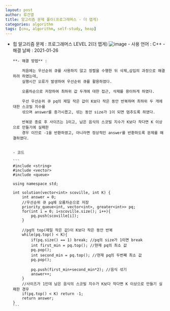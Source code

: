 ```yaml
---
layout: post
author: 류건열
title: 알고리즘 문제 풀이(프로그래머스 - 더 맵게)
categories: algorithm
tags: [cnu, algorithm, self-study, heap]
---
```


- 힙 알고리즘 문제 : 프로그래머스 LEVEL 2(더 맵게)
  ![image](https://user-images.githubusercontent.com/34560965/105830637-151b1280-6009-11eb-9055-aed9a23a94c2.png) - 사용 언어 : C++ - 해결 날짜 : 2021-01-26

      **- 해결 방법** :

          처음에는 우선순위 큐를 사용하지 않고 정렬을 수행한 뒤 삭제,삽입의 과정으로 해결하려 하였는데,
          실행시간 오류가 발생하여 우선순위 큐를 활용하였다.

          오름차순으로 저장하여 최하위 값 두개에 대한 접근, 삭제를 용이하게 하였다.

          우선 우선순위 큐 pq의 제일 작은 값이 K보다 작은 동안 반복하며 최하위 두 개에 대한 스코빌 지수를
          섞으며 answer를 증가시켰고, 섞는 동안 size가 1이 되면 멈추도록 하였다.

          반복문 종료 후 사이즈는 1이고, 남은 음식의 스코빌 지수가 K보다 작다면 K 이상으로 만들기에 실패한
          경우 이므로 -1을 반환하였고, 아니라면 정상적인 answer를 반환하도록 문제를 해결하였다.


      - 코드

      ```
      #include <string>
      #include <vector>
      #include <queue>

      using namespace std;

      int solution(vector<int> scoville, int K) {
          int answer = 0;
          //우선순위 큐 pq에 오름차순으로 저장
          priority_queue<int, vector<int>, greater<int>> pq;
          for(int i = 0; i<scoville.size(); i++){
              pq.push(scoville[i]);
          }

          //pq의 top(제일 작은 값)이 K보다 작은 동안 반복
          while(pq.top() < K){
              if(pq.size() == 1) break; //pq의 size가 1이면 break
              int first_min = pq.top(); //현재 pq의 최소 값
              pq.pop();
              int second_min = pq.top(); //현재 pq의 두번째 최소 값
              pq.pop();

              pq.push(first_min+second_min*2); //음식 섞기
              answer++;
          }
          //사이즈가 1인데 남은 음식의 스코빌 지수가 K보다 작다면 K 이상으로 만들기 실패한 경우
          if(pq.top() < K) return -1;
          return answer;
      }
      ```
